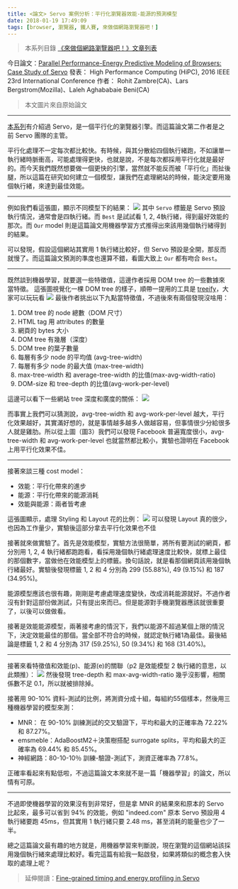 ```yaml
---
title: <論文> Servo 案例分析：平行化瀏覽器效能-能源的預測模型
date: 2018-01-19 17:49:09
tags: [browser, 瀏覽器, 鐵人賽, 來做個網路瀏覽器吧！]
---
```

> 本系列目錄 [《來做個網路瀏覽器吧！》文章列表](/post/2018/02/browser/browser_series_33/)


                    
今日論文：[Parallel Performance-Energy Predictive Modeling of Browsers: Case Study of Servo](http://ieeexplore.ieee.org/document/7839666/)
發表： High Performance Computing (HiPC), 2016 IEEE 23rd International Conference
作者： Rohit Zambre(CA)、Lars Bergstrom(Mozilla)、Laleh Aghababaie Beni(CA)

> 本文圖片來自原始論文

---
[本系列](https://ithelp.ithome.com.tw/users/20103745/ironman/1270)有介紹過 Servo，是一個平行化的瀏覽器引擎。而這篇論文第二作者是之前 Servo 團隊的主管。

平行化處理不一定每次都比較快。有時候，與其分散給四個執行緒跑，不如讓單一執行緒時脈衝高，可能處理得更快，也就是說，不是每次都採用平行化就是最好的。而今天我們既然想要做一個更快的引擎，當然就不能反而被「平行化」而扯後腿，所以這篇在研究如何建立一個模型，讓我們在處理網站的時候，能決定要用幾個執行緒，來達到最佳效能。

---
例如我們看這張圖，顯示不同模型下的結果：
![](https://user-images.githubusercontent.com/18013815/35107469-f7c35d46-fcab-11e7-8751-0560ae75c7fb.png)
其中 `Servo` 標籤是 Servo 預設執行情況，通常會是四執行緒。而 `Best` 是試試看 1, 2, 4執行緒，得到最好效能的那次。而 `Our` model 則是這篇論文用機器學習方式推得出來該用幾個執行緒得到的結果。

可以發現，假設這個網站其實用 1 執行緒比較好，但 Servo 預設是全開，那反而就慢了。而這篇論文預測的準度也還算不錯，看圖大致上 `Our` 都有吻合 `Best`。

---
既然談到機器學習，就要選一些特徵值，這邊作者採用 DOM tree 的一些數據來當特徵。
這張圖視覺化一棵 DOM tree 的樣子，順帶一提用的工具是 [treeify](https://chikeichan.wordpress.com/2014/12/23/treeify-visualizing-dom-tree/)，大家可以玩玩看
![](https://user-images.githubusercontent.com/18013815/35138533-f388b216-fd29-11e7-9ee9-69a019544581.png)
最後作者挑出以下九點當特徵值，不過後來有兩個發現沒啥用：
1. DOM tree 的 node 總數（DOM 尺寸）
2. HTML tag 用 attributes 的數量
3. 網頁的 bytes 大小
4. DOM tree 有幾層（深度）
5. DOM tree 的葉子數量
6. 每層有多少 node 的平均值 (avg-tree-width)
7. 每層有多少 node 的最大值 (max-tree-width)
8. max-tree-width 和 average-tree-width 的比值(max-avg-width-ratio)
9. DOM-size 和 tree-depth 的比值(avg-work-per-level)


這邊可以看下一些網站 tree 深度和廣度的關係：
![](https://user-images.githubusercontent.com/18013815/35139483-4e5cc3ae-fd2e-11e7-81ff-1e52fb24c945.png)

而事實上我們可以猜測說，avg-tree-width 和 avg-work-per-level 越大，平行化效果越好，其實滿好想的，就是事情越多越多人做越容易，但事情很少分給很多人就是雞肋。所以從上圖（圖3）我們可以發現 Facebook 普遍寬度很小，avg-tree-width 和 avg-work-per-level 也就當然都比較小，實驗也證明在 Facebook 上用平行化效果不佳。

---
接著來談三種 cost model：
- 效能：平行化帶來的進步
- 能源：平行化帶來的能源消耗
- 效能與能源：兩者皆考慮

這張圖顯示，處理 Styling 和 Layout 花的比例：
![](https://user-images.githubusercontent.com/18013815/35141500-0e5dbe9a-fd36-11e7-8146-b4c797491d82.png)
可以發現 Layout 真的很少，也因為工作量少，實驗後這部分拿去平行化效果也不佳

接著就來做實驗了。首先是效能模型，實驗方法很簡單，將所有要測試的網頁，都分別用 1, 2, 4 執行緒都跑跑看，看採用幾個執行緒處理速度比較快，就標上最佳的那個數字，當做他在效能模型上的標籤。換句話說，就是看那個網頁該用幾個執行緒最好。實驗後發現標籤 1, 2 和 4 分別為 299 (55.88%), 49 (9.15%) 和 187 (34.95%)。

能源模型應該也很有趣，剛剛是考慮處理速度變快，改成消耗能源就好。不過作者沒有針對這部份做測試，只有提出來而已。但是能源對手機瀏覽器應該就很重要了，以後可以做做看。

接著是效能能源模型，兩著接考慮的情況下，我們以能源不超過某個上限的情況下，決定效能最佳的那個。當全部不符合的時候，就認定執行緒1為最佳。最後結論是標籤 1, 2 和 4 分別為 317 (59.25%), 50 (9.34%) 和 168 (31.40%)。

---
接著來看特徵值和效能(p)、能源(e)的關聯（p2 是效能模型 2 執行緒的意思，以此類推）：
![](https://user-images.githubusercontent.com/18013815/35143636-22395076-fd3d-11e7-990f-a8a2c09f6bc8.png)
然後發現  tree-depth 和 max-avg-width-ratio 幾乎沒影響，相關係數不足 0.1，所以就被排除掉。

接著用 90-10% 資料-測試的比例，將測資分成十組，每組約55個樣本，然後用三種機器學習的模型來測：
- MNR： 在 90-10% 訓練測試的交叉驗證下，平均和最大的正確率為 72.22% 和 87.27%。
- emsmeble：AdaBoostM2＋決策樹搭配 surrogate splits，平均和最大的正確率為 69.44% 和 85.45%。
- 神經網路：80-10-10％ 訓練-驗證-測試下，測資正確率為 77.8%。

正確率看起來有點低啦，不過這篇論文本來就不是一篇「機器學習」的論文，所以情有可原。

---
不過即使機器學習的效果沒有到非常好，但是拿 MNR 的結果來和原本的 Servo 比起來，最多可以省到 94% 的效能，例如 "indeed.com" 原本 Servo 預設用 4 執行緒要跑 45ms，但其實用 1 執行緒只要 2.48 ms，甚至消耗的能量也少了一半。

總之這篇論文最有趣的地方就是，用機器學習來判斷說，現在瀏覽的這個網站該採用幾個執行緒來處理比較好。看完這篇有給我一點啟發，如果將類似的概念套入快取的處理上呢？


> 延伸閱讀：[Fine-grained timing and energy profiling in Servo](https://blog.servo.org/2015/09/11/timing-energy/)

